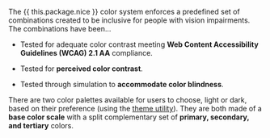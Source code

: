 The {{ this.package.nice }} color system enforces a predefined set of combinations created to be inclusive for people with vision impairments. The combinations have been...

* Tested for adequate color contrast meeting **Web Content Accessibility Guidelines (WCAG) 2.1 AA** compliance.

* Tested for **perceived color contrast**.

* Tested through simulation to **accommodate color blindness**.

There are two color palettes available for users to choose, light or dark, based on their preference (using the [theme utility](/theme)). They are both made of a **base color scale** with a split complementary set of **primary, secondary, and tertiary** colors.
